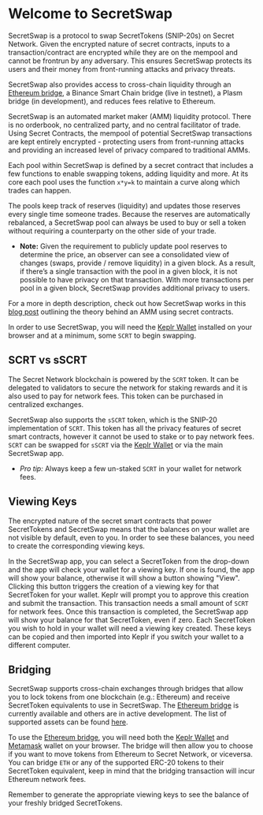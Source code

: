 # Welcome to SecretSwap

SecretSwap is a protocol to swap SecretTokens (SNIP-20s) on Secret Network. Given the encrypted nature of secret contracts, inputs to a transaction/contract are encrypted while they are on the mempool and cannot be frontrun by any adversary. This ensures SecretSwap protects its users and their money from front-running attacks and privacy threats.

SecretSwap also provides access to cross-chain liquidity through an [Ethereum bridge](https://bridge.scrt.network/), a Binance Smart Chain bridge (live in testnet), a Plasm bridge (in development), and reduces fees relative to Ethereum.

SecretSwap is an automated market maker (AMM) liquidity protocol. There is no orderbook, no centralized party, and no central facilitator of trade. Using Secret Contracts, the mempool of potential SecretSwap transactions are kept entirely encrypted - protecting users from front-running attacks and providing an increased level of privacy compared to traditional AMMs.

Each pool within SecretSwap is defined by a secret contract that includes a few functions to enable swapping tokens, adding liquidity and more. At its core each pool uses the function `x*y=k` to maintain a curve along which trades can happen.

The pools keep track of reserves (liquidity) and updates those reserves every single time someone trades. Because the reserves are automatically rebalanced, a SecretSwap pool can always be used to buy or sell a token without requiring a counterparty on the other side of your trade.

- **Note:** Given the requirement to publicly update pool reserves to determine the price, an observer can see a consolidated view of changes (swaps, provide / remove liquidity) in a given block. As a result, if there’s a single transaction with the pool in a given block, it is not possible to have privacy on that transaction. With more transactions per pool in a given block, SecretSwap provides additional privacy to users.

For a more in depth description, check out how SecretSwap works in this [blog post](https://scrt.network/blog/secret-markets-front-running-prevention) outlining the theory behind an AMM using secret contracts.

In order to use SecretSwap, you will need the [Keplr Wallet](https://wallet.keplr.app/) installed on your browser and at a minimum, some `SCRT` to begin swapping.

## SCRT vs sSCRT

The Secret Network blockchain is powered by the `SCRT` token. It can be delegated to validators to secure the network for staking rewards and it is also used to pay for network fees. This token can be purchased in centralized exchanges.

SecretSwap also supports the `sSCRT` token, which is the SNIP-20 implementation of `SCRT`. This token has all the privacy features of secret smart contracts, however it cannot be used to stake or to pay network fees. `SCRT` can be swapped for `sSCRT` via the [Keplr Wallet](https://wallet.keplr.app/) or via the main SecretSwap app.

- *Pro tip:* Always keep a few un-staked `SCRT` in your wallet for network fees.

## Viewing Keys

The encrypted nature of the secret smart contracts that power SecretTokens and SecretSwap means that the balances on your wallet are not visible by default, even to you. In order to see these balances, you need to create the corresponding viewing keys.

In the SecretSwap app, you can select a SecretToken from the drop-down and the app will check your wallet for a viewing key. If one is found, the app will show your balance, otherwise it will show a button showing "View". Clicking this button triggers the creation of a viewing key for that SecretToken for your wallet. Keplr will prompt you to approve this creation and submit the transaction. This transaction needs a small amount of `SCRT` for network fees. Once this transaction is completed, the SecretSwap app will show your balance for that SecretToken, even if zero. Each SecretToken you wish to hold in your wallet will need a viewing key created. These keys can be copied and then imported into Keplr if you switch your wallet to a different computer.


## Bridging

SecretSwap supports cross-chain exchanges through bridges that allow you to lock tokens from one blockchain (e.g.: Ethereum) and receive SecretToken equivalents to use in SecretSwap. The [Ethereum bridge](https://bridge.scrt.network/) is currently available and others are in active development. The list of supported assets can be found [here](https://bridge.scrt.network/tokens).

To use the [Ethereum bridge](https://bridge.scrt.network/), you will need both the [Keplr Wallet](https://wallet.keplr.app/) and [Metamask](https://metamask.io) wallet on your browser. The bridge will then allow you to choose if you want to move tokens from Ethereum to Secret Network, or viceversa. You can bridge `ETH` or any of the supported ERC-20 tokens to their SecretToken equivalent, keep in mind that the bridging transaction will incur Ethereum network fees.

Remember to generate the appropriate viewing keys to see the balance of your freshly bridged SecretTokens.
